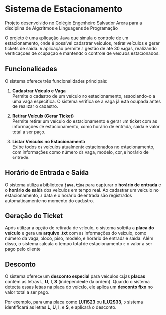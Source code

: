 # Sistema de Estacionamento
 Projeto desenvolvido no Colégio Engenheiro Salvador Arena para a disciplina de  Algoritmos e Linguagens de Programação

O projeto é uma aplicação Java que simula o controle de um estacionamento, onde é possível cadastrar veículos, retirar veículos e gerar tickets de saída. A aplicação permite a gestão de até 30 vagas, realizando verificações de ocupação e mantendo o controle de veículos estacionados.

## Funcionalidades
O sistema oferece três funcionalidades principais:

1. **Cadastrar Veículo e Vaga**  
   Permite o cadastro de um veículo no estacionamento, associando-o a uma vaga específica. O sistema verifica se a vaga já está ocupada antes de realizar o cadastro.

2. **Retirar Veículo (Gerar Ticket)**  
   Permite retirar um veículo do estacionamento e gerar um ticket com as informações de estacionamento, como horário de entrada, saída e valor total a ser pago.

3. **Listar Veículos no Estacionamento**  
   Exibe todos os veículos atualmente estacionados no estacionamento, com informações como número da vaga, modelo, cor, e horário de entrada.

## Horário de Entrada e Saída
O sistema utiliza a biblioteca **`java.time`** para capturar o **horário de entrada** e o **horário de saída** dos veículos em tempo real. Ao cadastrar um veículo no estacionamento, a data e o horário de entrada são registrados automaticamente no momento do cadastro.

## Geração do Ticket
Após utilizar a opção de retirada de veículo, o sistema solicita a **placa do veículo** e gera um **arquivo .txt** com as informações do veículo, como número da vaga, bloco, piso, modelo, e horário de entrada e saída. Além disso, o sistema calcula o tempo total de estacionamento e o valor a ser pago pelo cliente.

## Desconto
O sistema oferece um **desconto especial** para veículos cujas **placas** contêm as letras **L**, **U**, **I**, **S** (independente da ordem). Quando o sistema detecta essas letras na placa do veículo, ele aplica um **desconto fixo** no valor total a ser pago.

Por exemplo, para uma placa como **LUI1S23** ou **ILU2S33**, o sistema identificará as letras **L**, **U**, **I**, e **S**, e aplicará o desconto.
